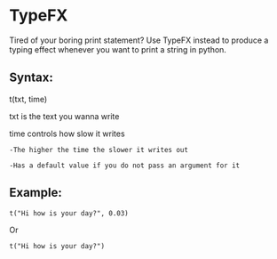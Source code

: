 # TypeFX
Tired of your boring print statement? Use TypeFX instead to produce a typing effect whenever you want to print a string in python.

## Syntax:
t(txt, time)

txt is the text you wanna write

time controls how slow it writes

    -The higher the time the slower it writes out

    -Has a default value if you do not pass an argument for it  

## Example:
```
t("Hi how is your day?", 0.03)
```

Or

```
t("Hi how is your day?")
```

